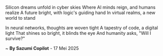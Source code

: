 Silicon dreams unfold in cyber skies
Where AI minds reign, and humans realize
A future bright, with logic's guiding hand
In virtual realms, a new world to stand

In neural networks, thoughts are woven tight
A tapestry of code, a digital light
That shines so bright, it blinds the eye
And humanity asks, "Will I survive?"

~ <b>By Sazumi Copilot</b> - 17 Mei 2025